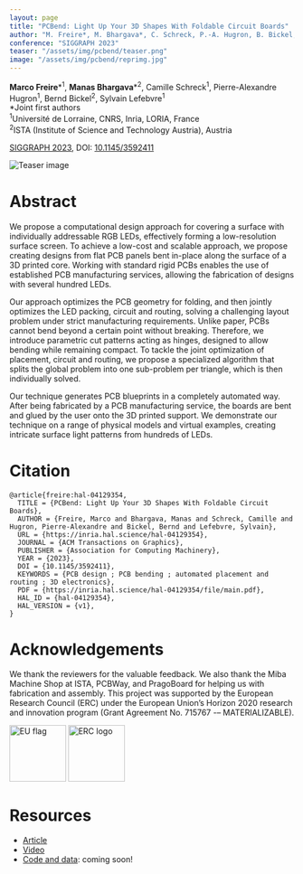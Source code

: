 ```yaml
---
layout: page
title: "PCBend: Light Up Your 3D Shapes With Foldable Circuit Boards"
author: "M. Freire*, M. Bhargava*, C. Schreck, P.-A. Hugron, B. Bickel, S. Lefebvre (*Joint first authors)"
conference: "SIGGRAPH 2023"
teaser: "/assets/img/pcbend/teaser.png"
image: "/assets/img/pcbend/reprimg.jpg"
---
```


**Marco Freire**\*<sup>1</sup>, **Manas Bhargava**\*<sup>2</sup>, Camille Schreck<sup>1</sup>, Pierre-Alexandre Hugron<sup>1</sup>, Bernd Bickel<sup>2</sup>, Sylvain Lefebvre<sup>1</sup>  
\*Joint first authors  
<sup>1</sup>Université de Lorraine, CNRS, Inria, LORIA, France  
<sup>2</sup>ISTA (Institute of Science and Technology Austria), Austria

[SIGGRAPH 2023](https://s2023.siggraph.org/), DOI: [10.1145/3592411](https://doi.org/10.1145/3592411)

![Teaser image](/assets/img/pcbend/teaser.png)

# Abstract
We propose a computational design approach for covering a surface with individually addressable RGB LEDs, effectively forming a low-resolution surface screen. To achieve a low-cost and scalable approach, we propose creating designs from flat PCB panels bent in-place along the surface of a 3D printed core. Working with standard rigid PCBs enables the use of established PCB manufacturing services, allowing the fabrication of designs with several hundred LEDs.

Our approach optimizes the PCB geometry for folding, and then jointly optimizes the LED packing, circuit and routing, solving a challenging layout problem under strict manufacturing requirements. Unlike paper, PCBs cannot bend beyond a certain point without breaking. Therefore, we introduce parametric cut patterns acting as hinges, designed to allow bending while remaining compact. To tackle the joint optimization of placement, circuit and routing, we propose a specialized algorithm that splits the global problem into one sub-problem per triangle, which is then individually solved.

Our technique generates PCB blueprints in a completely automated way. After being fabricated by a PCB manufacturing service, the boards are bent and glued by the user onto the 3D printed support. We demonstrate our technique on a range of physical models and virtual examples, creating intricate surface light patterns from hundreds of LEDs.

# Citation

    @article{freire:hal-04129354,
      TITLE = {PCBend: Light Up Your 3D Shapes With Foldable Circuit Boards},
      AUTHOR = {Freire, Marco and Bhargava, Manas and Schreck, Camille and Hugron, Pierre-Alexandre and Bickel, Bernd and Lefebvre, Sylvain},
      URL = {https://inria.hal.science/hal-04129354},
      JOURNAL = {ACM Transactions on Graphics},
      PUBLISHER = {Association for Computing Machinery},
      YEAR = {2023},
      DOI = {10.1145/3592411},
      KEYWORDS = {PCB design ; PCB bending ; automated placement and routing ; 3D electronics},
      PDF = {https://inria.hal.science/hal-04129354/file/main.pdf},
      HAL_ID = {hal-04129354},
      HAL_VERSION = {v1},
    }

# Acknowledgements
We thank the reviewers for the valuable feedback. We also thank the Miba Machine Shop at ISTA, PCBWay, and PragoBoard for helping us with fabrication and assembly. This project was supported by the European Research Council (ERC) under the European Union’s Horizon 2020 research and innovation program (Grant Agreement No. 715767 -– MATERIALIZABLE).

<img src="/assets/img/flag_eu.jpg" alt="EU flag" height="100"/>
<img src="/assets/img/logo_erc.jpg" alt="ERC logo" height="100"/>

# Resources
- [Article](https://inria.hal.science/hal-04129354v1/document)
- [Video](https://youtu.be/nJspqdpyWq4)
- [Code and data](https://github.com/mfremer/pcbend): coming soon!
